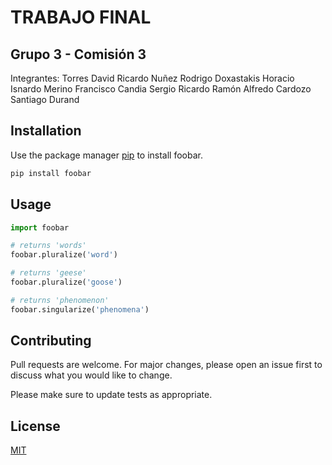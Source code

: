 # TRABAJO FINAL 
## Grupo 3 - Comisión 3

Integrantes:
Torres David Ricardo
Nuñez Rodrigo 
Doxastakis Horacio
Isnardo Merino Francisco
Candia Sergio
Ricardo Ramón Alfredo Cardozo
Santiago Durand
 
## Installation

Use the package manager [pip](https://pip.pypa.io/en/stable/) to install foobar.

```bash
pip install foobar
```

## Usage

```python
import foobar

# returns 'words'
foobar.pluralize('word')

# returns 'geese'
foobar.pluralize('goose')

# returns 'phenomenon'
foobar.singularize('phenomena')
```

## Contributing

Pull requests are welcome. For major changes, please open an issue first
to discuss what you would like to change.

Please make sure to update tests as appropriate.

## License

[MIT](https://choosealicense.com/licenses/mit/)